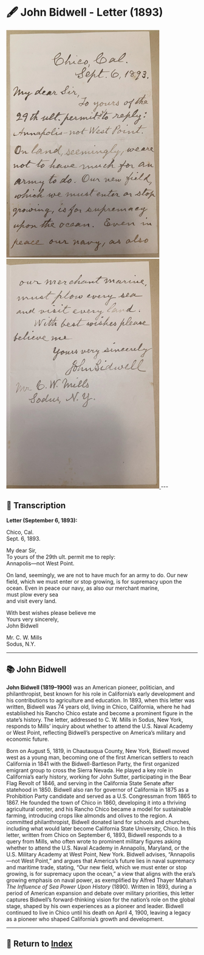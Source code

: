 # 🖋️ John Bidwell - Letter (1893)

<a href="assets/Bidwell_Letter_1.jpg" target="_blank">
  <img src="assets/Bidwell_Letter_1.jpg" alt="Bidwell Letter" style="max-width: 80%; height: auto;"/>
</a>
<a href="assets/Bidwell_Letter_2.jpg" target="_blank">
  <img src="assets/Bidwell_Letter_2.jpg" alt="Bidwell Letter" style="max-width: 80%; height: auto;"/>
</a>
---

## 📜 Transcription

**Letter (September 6, 1893):**  

Chico, Cal.  
Sept. 6, 1893.  

My dear Sir,  
To yours of the 29th ult. permit me to reply:  
Annapolis—not West Point.  

On land, seemingly, we are not to have much for an army to do. Our new field, which we must enter or stop growing, is for supremacy upon the ocean. Even in peace our navy, as also our merchant marine,  
must plow every sea  
and visit every land.  

With best wishes please believe me  
Yours very sincerely,  
John Bidwell  

Mr. C. W. Mills  
Sodus, N.Y.  

---

## 📚 John Bidwell

**John Bidwell (1819–1900)** was an American pioneer, politician, and philanthropist, best known for his role in California’s early development and his contributions to agriculture and education. In 1893, when this letter was written, Bidwell was 74 years old, living in Chico, California, where he had established his Rancho Chico estate and become a prominent figure in the state’s history. The letter, addressed to C. W. Mills in Sodus, New York, responds to Mills’ inquiry about whether to attend the U.S. Naval Academy or West Point, reflecting Bidwell’s perspective on America’s military and economic future.

Born on August 5, 1819, in Chautauqua County, New York, Bidwell moved west as a young man, becoming one of the first American settlers to reach California in 1841 with the Bidwell-Bartleson Party, the first organized emigrant group to cross the Sierra Nevada. He played a key role in California’s early history, working for John Sutter, participating in the Bear Flag Revolt of 1846, and serving in the California State Senate after statehood in 1850. Bidwell also ran for governor of California in 1875 as a Prohibition Party candidate and served as a U.S. Congressman from 1865 to 1867. He founded the town of Chico in 1860, developing it into a thriving agricultural center, and his Rancho Chico became a model for sustainable farming, introducing crops like almonds and olives to the region. A committed philanthropist, Bidwell donated land for schools and churches, including what would later become California State University, Chico. In this letter, written from Chico on September 6, 1893, Bidwell responds to a query from Mills, who often wrote to prominent military figures asking whether to attend the U.S. Naval Academy in Annapolis, Maryland, or the U.S. Military Academy at West Point, New York. Bidwell advises, “Annapolis—not West Point,” and argues that America’s future lies in naval supremacy and maritime trade, stating, “Our new field, which we must enter or stop growing, is for supremacy upon the ocean,” a view that aligns with the era’s growing emphasis on naval power, as exemplified by Alfred Thayer Mahan’s *The Influence of Sea Power Upon History* (1890). Written in 1893, during a period of American expansion and debate over military priorities, this letter captures Bidwell’s forward-thinking vision for the nation’s role on the global stage, shaped by his own experiences as a pioneer and leader. Bidwell continued to live in Chico until his death on April 4, 1900, leaving a legacy as a pioneer who shaped California’s growth and development.

---

## 🔗 Return to [Index](index.md)